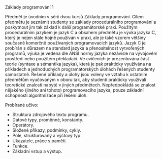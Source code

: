 Základy programování 1

Předmět je úvodním v sérii dvou kursů Základy programování. Cílem předmětu je seznámit studenty se základy procedurálního programování a poskytnout jim tak základ k další programátorské praxi. Použitým procedurálním jazykem je jazyk C a obsahem předmětu je výuka jazyka C, který je nejen stále hojně používán v praxi, ale je také vzorem většiny současně komerčně používaných programovacích jazyků. Jazyk C je probírán s důrazem na standard jazyka a přenositelnost vytvořených programů, výuka je vedena dle ANSI normy jazyka nezávisle na vývojovém prostředí nebo použitém překladači. Ve cvičeních je prezentována část teorie (syntaxe a sémantika jazyka), která je pak prakticky využívána na příkladech a jednoduchých programátorských úlohách řešených studenty samostatně. Řešené příklady a úlohy jsou voleny ve vztahu k ostatním předmětům vyučovaným v oboru tak, aby studenti prakticky využívali teoretické znalosti nabyté v jiných předmětech. Nepředpokládá se znalost nějakého (jiného ani tohoto) programovacího jazyka, pouze základní schopnosti algoritmizace při řešení úloh. 

Probírané učivo: 
- Struktura zdrojového textu programu. 
- Datové typy, proměnné, konstanty. 
- Operátory. 
- Složené příkazy, podmínky, cykly. 
- Pole, strukturovaný a výčtový typ. 
- Ukazatele, práce s pamětí. 
- Funkce. 
- Základní vstup a výstup. 

